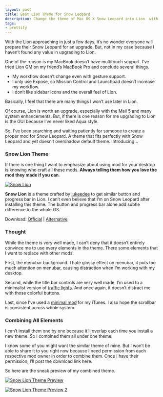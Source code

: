 ```yaml
---
layout: post
title: Best Lion Theme for Snow Leopard
description: Change the theme of Mac OS X Snow Leopard into Lion  with this small package.
tags:
- prettify
---
```

With the Lion approaching in just a few days, it’s no wonder everyone will prepare their Snow Leopard for an upgrade. But, not in my case because I haven’t found any value in upgrading to Lion.

One of the reason is my MacBook doesn’t have multitouch support.  I’ve tried Lion GM on my friend’s MacBook Pro and conclude several things.

- My workflow doesn’t change even with gesture support.
- I only use Expose, so Mission Control and Launchpad doesn’t increase my workflow.
- I don’t like sidebar icons and the overall feel of Lion.

Basically, I feel that there are many things I won’t use later in Lion.

Of course, Lion is worth an upgrade, especially with the Mail 5 and many system enhancements. But, if there is one reason for me  upgrading to Lion is the GUI because I’ve never liked Aqua style.

So, I’ve been searching and waiting patiently for someone to create a proper mod for Snow Leopard. A theme that fits perfectly with Snow Leopard and yet doesn’t overshadow default theme. Introducing…

### Snow Lion Theme

If there is one thing I want to emphasize about using mod for your desktop is knowing who craft all these mods. **Always telling them how you love the mod they made if you can**.

[ ![Snow Lion][img1] ](http://images.sayzlim.net/2011/07/snowlion_preview.jpg "Snow Lion")

[img1]: http://images.sayzlim.net/2011/07/snowlion_preview.jpg "Snow Lion"

**Snow Lion** is a theme crafted by [lukeedee][1] to get similar button and progress bar in Lion. I can’t even believe that I’m on Snow Leopard after installing this theme. The button and progress bar alone add subtle difference to the whole OS.

Download: [Official](http://lukeedee.deviantart.com/art/Snow-Lion-Theme-Update-2-208905192 "Snow Lion Theme") | [Alternative](http://s3.sayzlim.net/f/snowlion-leopard-theme.zip "Snow Lion Theme")

### Thought

While the theme is very well made, I can’t deny that it doesn’t entirely convince me to use every elements in the theme. There some elements that I want to replace with other mods.

First, the menubar background. I hate glossy effect on menubar, it puts too much attention on menubar, causing distraction when I’m working with my desktop.

Second, while the title bar controls are very well made, I’m used to a minimalist version of [traffic lights][2]. And once again, it doesn’t distract me with those colorful buttons.

Last, since I’ve used a [minimal mod][3] for my iTunes. I also hope the scrollbar is consistent across whole system.

### Combining All Elements

I can’t install them one by one because it’ll overlap each time you install a new theme. So I combined them all under one theme.

I know some of you might want the similar theme of mine. But I won’t be able to share it to you right now because I need permission from each respective mod owner in order to combine them. Once I have their permission, I’ll post the download link here.

So here are the sneak preview of my combined theme.

[ ![Snow Lion Theme Preview][img4] ](http://images.sayzlim.net/2011/07/snowlion_titlebar.jpg "Snow Lion Theme Preview")

[img4]: http://images.sayzlim.net/2011/07/snowlion_titlebar.jpg "Snow Lion Theme Preview"

[ ![Snow Lion Theme Preview 2][img7] ](http://images.sayzlim.net/2011/07/snowlion_scrollbar.jpg "Snow Lion Theme Preview 2")

[img7]: http://images.sayzlim.net/2011/07/snowlion_scrollbar.jpg "Snow Lion Theme Preview 2"

[1]: http://lukeedee.deviantart.com/ "Lukeedee (Luc) on deviantART"
[2]: http://sayzlim.net/polished-traffic-lights-for-snow-leopard "Polished Traffic Lights for Snow Leopard | Sayz Lim - sayzlim.net"
[3]: http://sayzlim.net/minimal-itunes-interface-mod-for-mac "Minimal iTunes Interface Mod for Mac | Sayz Lim"
